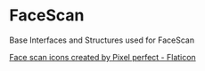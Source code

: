 # FaceScan
Base Interfaces and Structures used for FaceScan

[Face scan icons created by Pixel perfect - Flaticon](https://www.flaticon.com/free-icons/face-scan)
